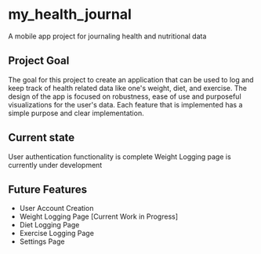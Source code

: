 # my_health_journal

A mobile app project for journaling health and nutritional data

## Project Goal

The goal for this project to create an application that can be used to log and keep track of health related data like one's weight, diet, and exercise. The design of the app is focused on robustness, ease of use and purposeful visualizations for the user's data. Each feature that is implemented has a simple purpose and clear implementation.

## Current state

User authentication functionality is complete
Weight Logging page is currently under development

## Future Features

- User Account Creation
- Weight Logging Page [Current Work in Progress]
- Diet Logging Page
- Exercise Logging Page
- Settings Page
